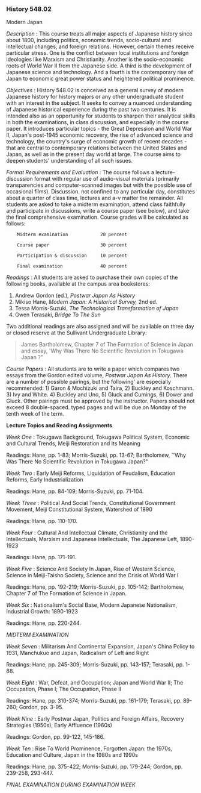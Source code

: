 ### History 548.02  
Modern Japan



_Description_ : This course treats all major aspects of Japanese history since
about 1800, including politics, economic trends, socio-cultural and
intellectual changes, and foreign relations. However, certain themes receive
particular stress. One is the conflict between local institutions and foreign
ideologies like Marxism and Christianity. Another is the socio-economic roots
of World War II from the Japanese side. A third is the development of Japanese
science and technology. And a fourth is the contemporary rise of Japan to
economic great power status and heightened political prominence.



_Objectives_ : History 548.02 is conceived as a general survey of modern
Japanese history for history majors or any other undergraduate student with an
interest in the subject. It seeks to convey a nuanced understanding of
Japanese historical experience during the past two centuries. It is intended
also as an opportunity for students to sharpen their analytical skills in both
the examinations, in class discussion, and especially in the course paper. It
introduces particular topics - the Great Depression and World War II, Japan's
post-1945 economic recovery, the rise of advanced science and technology, the
country's surge of economic growth of recent decades - that are central to
contemporary relations between the United States and Japan, as well as in the
present day world at large. The course aims to deepen students' understanding
of all such issues.



_Format Requirements and Evaluation_ : The course follows a lecture-discussion
format with regular use of audio-visual materials (primarily transparencies
and computer-scanned images but with the possible use of occasional films).
Discussion. not confined to any particular day, constitutes about a quarter of
class time, lectures and a-v matter the remainder. All students are asked to
take a midterm examination, attend class faithfully and participate in
discussions, write a course paper (see below), and take the final
comprehensive examination. Course grades will be calculated as follows:

    
    
        Midterm examination            20 percent
        Course paper                   30 percent
        Participation & discussion     10 percent
        Final examination              40 percent
    
    



_Readings_ : All students are asked to purchase their own copies of the
following books, available at the campus area bookstores:

  1. Andrew Gordon (ed.), _Postwar Japan As History_
  2. Mikiso Hane, _Modern Japan: A Historical Survey,_ 2nd ed. 
  3. Tessa Morris-Suzuki, _The Technological Transformation of Japan_
  4. Gwen Terasaki, _Bridge To The Sun_ 

Two additional readings are also assigned and will be available on three day
or closed reserve at the Sullivant Undergraduate Library:

> James Bartholomew, Chapter 7 of The Formation of Science in Japan and essay,
'Why Was There No Scientific Revolution in Tokugawa Japan ?"



_Course Papers_ : All students are to write a paper which compares two essays
from the Gordon edited volume, _Postwar Japan As History._ There are a number
of possible pairings, but the following' are especially recommended: 1) Garon
& Mochizuki and Taira, 2) Buckley and Koschmann. 3) Ivy and White. 4) Buckley
and Uno, 5) Gluck and Cumings, 6) Dower and Gluck. Other pairings must be
approved by the instructor. Papers should not exceed 8 double-spaced. typed
pages and will be due on Monday of the tenth week of the term.



**Lecture Topics and Reading Assignments**

_Week One_ : Tokugawa Background, Tokugawa Political System, Economic and
Cultural Trends, Meiji Restoration and Its Meaning

Readings: Hane, pp. 1-83; Morris-Suzuki, pp. 13-67; Bartholomew, `'Why Was
There No Scientific Revolution in Tokugawa Japan?"



_Week Two_ : Early Meiji Reforms, Liquidation of Feudalism, Education Reforms,
Early Industrialization

Readings: Hane, pp. 84-109; Morris-Suzuki, pp. 71-104.



_Week Three_ : Political And Social Trends, Constitutional Government
Movement, Meiji Constitutional System, Watershed of 1890

Readings: Hane, pp. 110-170.



_Week Four_ : Cultural And Intellectual Climate, Christianity and the
Intellectuals, Marxism and Japanese Intellectuals, The Japanese Left,
1890-1923

Readings: Hane, pp. 171-191.



_Week Five_ : Science And Society In Japan, Rise of Western Science, Science
in Meiji-Taisho Society, Science and the Crisis of World War I

Readings: Hane, pp. 192-219; Morris-Suzuki, pp. 105-142; Bartholomew, Chapter
7 of The Formation of Science in Japan.



_Week Six_ : Nationalism's Social Base, Modern Japanese Nationalism,
Industrial Growth: 1890-1923

Readings: Hane, pp. 220-244.

_MIDTERM EXAMINATION_



_Week Seven_ : Militarism And Continental Expansion, Japan's China Policy to
1931, Manchukuo and Japan, Radicalism of Left and Right

Readings: Hane, pp. 245-309; Morris-Suzuki, pp. 143-157; Terasaki, pp. 1-88.



_Week Eight_ : War, Defeat, and Occupation; Japan and World War II; The
Occupation, Phase I; The Occupation, Phase II

Readings: Hane, pp. 310-374; Morris-Suzuki, pp. 161-179; Terasaki, pp. 89-260;
Gordon, pp. 3-95.



_Week Nine_ : Early Postwar Japan, Politics and Foreign Affairs, Recovery
Strategies (1950s), Early Affluence (1960s)

Readings: Gordon, pp. 99-122, 145-186.



_Week Ten_ : Rise To World Prominence, Forgotten Japan: the 1970s, Education
and Culture, Japan in the 1980s and 1990s

Readings: Hane, pp. 375-422; Morris-Suzuki, pp. 179-244; Gordon, pp. 239-258,
293-447.



_FINAL EXAMINATION DURING EXAMINATION WEEK_

